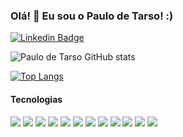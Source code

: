 ### Olá! 👋 Eu sou o Paulo de Tarso! :)

[![Linkedin Badge](https://img.shields.io/badge/LinkedIn-0077B5?style=for-the-badge&logo=linkedin&logoColor=white&link=https://www.linkedin.com/in/paulo-de-tarso-dev/)](https://www.linkedin.com/in/paulo-de-tarso-dev/)

![Paulo de Tarso GitHub stats](https://github-readme-stats.vercel.app/api?username=paulotss&show_icons=true&theme=merko)


[![Top Langs](https://github-readme-stats.vercel.app/api/top-langs/?username=paulotss&layout=compact)](https://github.com/paulotss/github-readme-stats)

#### Tecnologias

<div style="display: inline">
<img src="https://img.shields.io/badge/HTML5-E34F26?style=for-the-badge&logo=html5&logoColor=white">

<img src="https://img.shields.io/badge/CSS-239120?&style=for-the-badge&logo=css3&logoColor=white">

<img src="https://img.shields.io/badge/JavaScript-F7DF1E?style=for-the-badge&logo=javascript&logoColor=black">

<img src="https://img.shields.io/badge/Node.js-43853D?style=for-the-badge&logo=node.js&logoColor=white">

<img src="https://img.shields.io/badge/TypeScript-007ACC?style=for-the-badge&logo=typescript&logoColor=white">

<img src="https://img.shields.io/badge/Express.js-404D59?style=for-the-badge">

<img src="https://img.shields.io/badge/React-20232A?style=for-the-badge&logo=react&logoColor=61DAFB">

<img src="https://img.shields.io/badge/Tailwind_CSS-38B2AC?style=for-the-badge&logo=tailwind-css&logoColor=white">

<img src="https://img.shields.io/badge/Redux-593D88?style=for-the-badge&logo=redux&logoColor=white">

<img src="https://img.shields.io/badge/jQuery-0769AD?style=for-the-badge&logo=jquery&logoColor=white">

<img src="https://img.shields.io/badge/MySQL-00000F?style=for-the-badge&logo=mysql&logoColor=white">

<img src="https://img.shields.io/badge/sequelize-323330?style=for-the-badge&logo=sequelize&logoColor=blue">
</div>